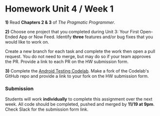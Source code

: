 # Homework Unit 4 / Week 1

**1)** Read **Chapters 2 & 3** of *The Pragmatic Programmer*.

**2)** Choose one project that you completed during Unit 3: Your First Open-Ended App or Now Feed. Identify **three** features and/or bug fixes that you would like to work on. 

Create a new branch for each task and complete the work then open a pull request. You do not need to merge, but may do so if your team approves the PR. Provide a link to each PR on the HW submission form.

**3)** Complete the [Android Testing Codelab](https://codelabs.developers.google.com/codelabs/android-testing/#0). Make a fork of the Codelab's GitHub repo and provide a link to your fork on the HW submission form.

### Submission

Students will work **individually** to complete this assignment over the next week. All code should be completed, pushed and merged by **11/19 at 9pm**. Check Slack for the submission form link.
